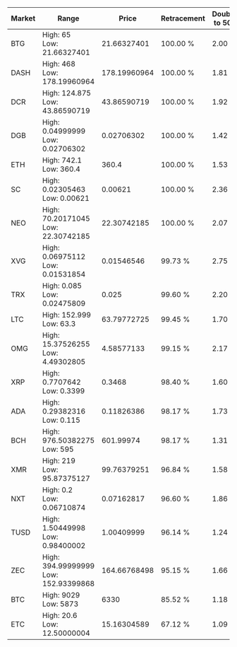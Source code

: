 | Market | Range | Price| Retracement | Doubles to 50% |
| --- | --- | --- | --- | --- |
| BTG | High: 65<br />Low: 21.66327401 | 21.66327401 | 100.00 % | 2.00 |
| DASH | High: 468<br />Low: 178.19960964 | 178.19960964 | 100.00 % | 1.81 |
| DCR | High: 124.875<br />Low: 43.86590719 | 43.86590719 | 100.00 % | 1.92 |
| DGB | High: 0.04999999<br />Low: 0.02706302 | 0.02706302 | 100.00 % | 1.42 |
| ETH | High: 742.1<br />Low: 360.4 | 360.4 | 100.00 % | 1.53 |
| SC | High: 0.02305463<br />Low: 0.00621 | 0.00621 | 100.00 % | 2.36 |
| NEO | High: 70.20171045<br />Low: 22.30742185 | 22.30742185 | 100.00 % | 2.07 |
| XVG | High: 0.06975112<br />Low: 0.01531854 | 0.01546546 | 99.73 % | 2.75 |
| TRX | High: 0.085<br />Low: 0.02475809 | 0.025 | 99.60 % | 2.20 |
| LTC | High: 152.999<br />Low: 63.3 | 63.79772725 | 99.45 % | 1.70 |
| OMG | High: 15.37526255<br />Low: 4.49302805 | 4.58577133 | 99.15 % | 2.17 |
| XRP | High: 0.7707642<br />Low: 0.3399 | 0.3468 | 98.40 % | 1.60 |
| ADA | High: 0.29382316<br />Low: 0.115 | 0.11826386 | 98.17 % | 1.73 |
| BCH | High: 976.50382275<br />Low: 595 | 601.99974 | 98.17 % | 1.31 |
| XMR | High: 219<br />Low: 95.87375127 | 99.76379251 | 96.84 % | 1.58 |
| NXT | High: 0.2<br />Low: 0.06710874 | 0.07162817 | 96.60 % | 1.86 |
| TUSD | High: 1.50449998<br />Low: 0.98400002 | 1.00409999 | 96.14 % | 1.24 |
| ZEC | High: 394.99999999<br />Low: 152.93399868 | 164.66768498 | 95.15 % | 1.66 |
| BTC | High: 9029<br />Low: 5873 | 6330 | 85.52 % | 1.18 |
| ETC | High: 20.6<br />Low: 12.50000004 | 15.16304589 | 67.12 % | 1.09 |
